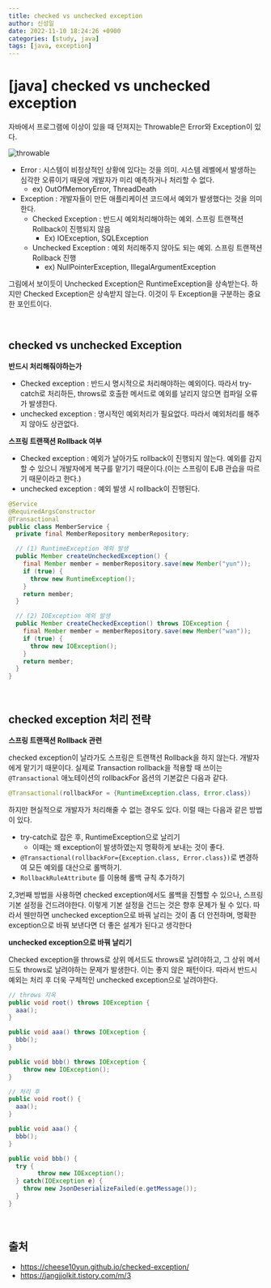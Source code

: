 ```yaml
---
title: checked vs unchecked exception
author: 신성일
date: 2022-11-10 18:24:26 +0900
categories: [study, java]
tags: [java, exception]
---
```


# **[java] checked vs unchecked exception**

자바에서 프로그램에 이상이 있을 때 던져지는 Throwable은 Error와 Exception이 있다. 

![throwable](https://github.com/cheese10yun/TIL/blob/master/assets/excpetion-class-diagram.png?raw=true)

- Error : 시스템이 비정상적인 상황에 있다는 것을 의미. 시스템 레벨에서 발생하는 심각한 오류이기 때문에 개발자가 미리 예측하거나 처리할 수 없다.
  - ex) OutOfMemoryError, ThreadDeath
- Exception : 개발자들이 만든 애플리케이션 코드에서 예외가 발생했다는 것을 의미한다.
  - Checked Exception : 반드시 예외처리해야하는 예외. 스프링 트랜잭션 Rollback이 진행되지 않음
    - Ex) IOException, SQLException
  - Unchecked Exception : 예외 처리해주지 않아도 되는 예외. 스프링 트랜잭션 Rollback 진행
    - ex) NullPointerException, IllegalArgumentException

그림에서 보이듯이 Unchecked Exception은 RuntimeException을 상속받는다. 하지만 Checked Exception은 상속받지 않는다. 이것이 두 Exception을 구분하는 중요한 포인트이다.

<br/>

## **checked vs unchecked Exception**

**반드시 처리해줘야하는가**

- Checked exception : 반드시 명시적으로 처리해야하는 예외이다. 따라서 try-catch로 처리하든, throws로 호출한 메서드로 예외를 날리지 않으면 컴파일 오류가 발생한다.
- unchecked exception : 명시적인 예외처리가 필요없다. 따라서 예외처리를 해주지 않아도 상관없다.

**스프링 트랜잭션 Rollback 여부**

- Checked exception : 예외가 날아가도 rollback이 진행되지 않는다. 예외를 감지할 수 있으니 개발자에게 복구를 맡기기 때문이다.(이는 스프링이 EJB 관습을 따르기 때문이라고 한다.)
- unchecked exception : 예외 발생 시 rollback이 진행된다.

```java
@Service
@RequiredArgsConstructor
@Transactional
public class MemberService {
  private final MemberRepository memberRepository;

  // (1) RuntimeException 예외 발생
  public Member createUncheckedException() {
    final Member member = memberRepository.save(new Member("yun"));
    if (true) {
      throw new RuntimeException();
    }
    return member;
  }

  // (2) IOException 예외 발생
  public Member createCheckedException() throws IOException {
    final Member member = memberRepository.save(new Member("wan"));
    if (true) {
      throw new IOException();
    }
    return member;
  }
}
```

<br/>

## **checked exception 처리 전략**

**스프링 트랜잭션 Rollback 관련**

checked exception이 날라가도 스프링은 트랜잭션 Rollback을 하지 않는다. 개발자에게 맡기기 때문이다.  실제로 Transaction rollback을 적용할 때 쓰이는 `@Transactional` 애노테이션의 rollbackFor 옵션의 기본값은 다음과 같다.

```java
@Transactional(rollbackFor = {RuntimeException.class, Error.class})
```

하지만 현실적으로 개발자가 처리해줄 수 없는 경우도 있다. 이럴 때는 다음과 같은 방법이 있다.

- try-catch로 잡은 후, RuntimeException으로 날리기
  - 이때는 왜 exception이 발생하였는지 명확하게 보내는 것이 좋다.
- `@Transactional(rollbackFor={Exception.class, Error.class})`로 변경하여 모든 예외를 대산으로 롤백하기.
- `RollbackRuleAttribute` 를 이용해 롤백 규칙 추가하기

2,3번째 방법을 사용하면 checked exception에서도 롤백을 진핼할 수 있으나, 스프링 기본 설정을 건드려야한다. 이렇게 기본 설정을 건드는 것은 향후 문제가 될 수 있다. 따라서 웬만하면 unchecked exception으로 바꿔 날리는 것이 좀 더 안전하며, 명확한 exception으로 바꿔 보낸다면 더 좋은 설계가 된다고 생각한다

**unchecked exception으로 바꿔 날리기**

Checked exception을 throws로 상위 메서드도 throws로 날려야하고, 그 상위 메서드도 throws로 날려야하는 문제가 발생한다. 이는 좋지 않은 패턴이다. 따라서 반드시 예외는 처리 후 더욱 구체적인 unchecked exception으로 날려야한다.

```java
// throws 지옥
public void root() throws IOException {
  aaa();
}

public void aaa() throws IOException {
  bbb();
}

public void bbb() throws IOException {
 	throw new IOException();
}

// 처리 후 
public void root() {
  aaa();
}

public void aaa() {
  bbb();
}

public void bbb() {
  try {
 		throw new IOException();
  } catch(IOException e) {
    throw new JsonDeserializeFailed(e.getMessage());
  }
}
```

<br/>

## **출처**

- https://cheese10yun.github.io/checked-exception/
- https://jangjjolkit.tistory.com/m/3